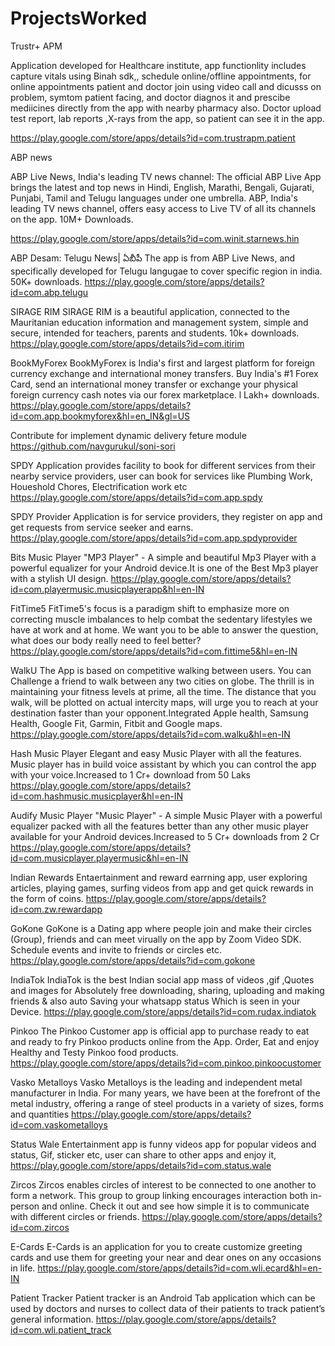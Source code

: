 # ProjectsWorked


Trustr+ APM

Application developed for Healthcare institute, app functionlity includes capture vitals using Binah sdk,, schedule online/offline appointments, for online appointments patient and doctor join using video call and dicusss on problem, symtom patient facing,  and doctor diagnos it and prescibe mediicines directly from the app with nearby pharmacy also. Doctor upload test report, lab reports ,X-rays from the app, so patient can see it in the app. 

https://play.google.com/store/apps/details?id=com.trustrapm.patient

ABP news

ABP Live News, India's leading TV news channel: The official ABP Live App brings the latest and top news in Hindi, English, Marathi, Bengali, Gujarati, Punjabi, Tamil and Telugu languages under one umbrella. ABP, India's leading TV news channel, offers easy access to Live TV of all its channels on the app. 10M+ Downloads.

https://play.google.com/store/apps/details?id=com.winit.starnews.hin

ABP Desam: Telugu News| ఏబీపీ 
The app is from ABP Live News, and specifically developed for Telugu langugae to cover specific region in india. 50K+ downloads.
https://play.google.com/store/apps/details?id=com.abp.telugu

SIRAGE RIM
SIRAGE RIM is a beautiful application, connected to the Mauritanian education information and management system, simple and secure, intended for teachers, parents and students. 10k+ downloads.
https://play.google.com/store/apps/details?id=com.itirim

BookMyForex
BookMyForex is India's first and largest platform for foreign currency exchange and international money transfers. Buy India's #1 Forex Card, send an international money transfer or exchange your physical foreign currency cash notes via our forex marketplace. l Lakh+ downloads.
https://play.google.com/store/apps/details?id=com.app.bookmyforex&hl=en_IN&gl=US

Contribute for implement dynamic delivery feture module
https://github.com/navgurukul/soni-sori

SPDY
Application provides facility to book for different services from their nearby service providers, user can book for services like Plumbing Work, Houeshold Chores, Electrification work etc 
https://play.google.com/store/apps/details?id=com.app.spdy

SPDY Provider
Application is for service providers, they register on app and get requests from service seeker and earns.
https://play.google.com/store/apps/details?id=com.app.spdyprovider

Bits Music Player
"MP3 Player" - A simple and beautiful Mp3 Player with a powerful equalizer for your Android device.It is one of the Best Mp3 player with a stylish UI design.
https://play.google.com/store/apps/details?id=com.playermusic.musicplayerapp&hl=en-IN

FitTime5
FitTime5's focus is a paradigm shift to emphasize more on correcting muscle imbalances to help combat the sedentary lifestyles we have at work and at home. We want you to be able to answer the question, what does our body really need to feel better?
https://play.google.com/store/apps/details?id=com.fittime5&hl=en-IN

WalkU
The App is based on competitive walking between users. You can Challenge a friend to walk between any two cities on globe. The thrill is in maintaining your fitness levels at prime, all the time. The distance that you walk, will be plotted on actual intercity maps, will urge you to reach at your destination faster than your opponent.Integrated Apple health, Samsung Health, Google Fit, Garmin, Fitbit and Google maps.
https://play.google.com/store/apps/details?id=com.walku&hl=en-IN

Hash Music Player
Elegant and easy Music Player with all the features. Music player has in build voice assistant by which you can control the app with your voice.Increased to 1 Cr+ download from 50 Laks
https://play.google.com/store/apps/details?id=com.hashmusic.musicplayer&hl=en-IN

Audify Music Player
"Music Player" - A simple Music Player with a powerful equalizer packed with all the features better than any other music player available for your Android devices.Increased to 5 Cr+ downloads from 2 Cr
https://play.google.com/store/apps/details?id=com.musicplayer.playermusic&hl=en-IN

Indian Rewards
Entaertainment and reward earrning app, user exploring articles, playing games, surfing videos from app and get quick rewards in the form of coins.
https://play.google.com/store/apps/details?id=com.zw.rewardapp

GoKone
GoKone is a Dating app where people join and make their circles (Group), friends and can meet virually on the app by Zoom Video SDK. Schedule events and invite to friends or circles etc.
https://play.google.com/store/apps/details?id=com.gokone

IndiaTok
IndiaTok  is the best Indian social app mass of videos ,gif ,Quotes and images for Absolutely free downloading, sharing, uploading and making friends & also auto Saving your whatsapp status Which is seen in your Device.
https://play.google.com/store/apps/details?id=com.rudax.indiatok

Pinkoo
The Pinkoo Customer app is official app to purchase ready to eat and ready to fry Pinkoo products online from the App. Order, Eat and enjoy Healthy and Testy Pinkoo food products.
https://play.google.com/store/apps/details?id=com.pinkoo.pinkoocustomer

Vasko Metalloys
Vasko Metalloys is the leading and independent metal manufacturer in India. For many years, we have been at the forefront of the metal industry, offering a range of steel products in a variety of sizes, forms and quantities
https://play.google.com/store/apps/details?id=com.vaskometalloys

Status Wale
Entertainment app is funny videos app for popular videos and status, Gif, sticker etc, user can share to other apps and enjoy it, 
https://play.google.com/store/apps/details?id=com.status.wale

Zircos
Zircos enables circles of interest to be connected to one another to form a network. This group to group linking encourages interaction both in-person and online. Check it out and see how simple it is to communicate with different circles or friends.
https://play.google.com/store/apps/details?id=com.zircos

E-Cards
E-Cards is an application for you to create customize greeting cards and use them for greeting your near and dear ones on any occasions in life.
https://play.google.com/store/apps/details?id=com.wli.ecard&hl=en-IN

Patient Tracker
Patient tracker is an Android Tab application which can be used by doctors and nurses to collect data of their patients to track patient’s general information.
https://play.google.com/store/apps/details?id=com.wli.patient_track
